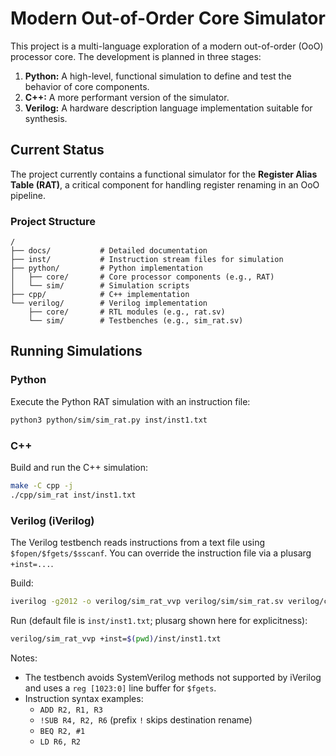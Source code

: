 # Modern Out-of-Order Core Simulator

This project is a multi-language exploration of a modern out-of-order (OoO) processor core. The development is planned in three stages:

1.  **Python:** A high-level, functional simulation to define and test the behavior of core components.
2.  **C++:** A more performant version of the simulator.
3.  **Verilog:** A hardware description language implementation suitable for synthesis.

## Current Status

The project currently contains a functional simulator for the **Register Alias Table (RAT)**, a critical component for handling register renaming in an OoO pipeline.

### Project Structure

```
/
├── docs/           # Detailed documentation
├── inst/           # Instruction stream files for simulation
├── python/         # Python implementation
│   ├── core/       # Core processor components (e.g., RAT)
│   └── sim/        # Simulation scripts
├── cpp/            # C++ implementation
└── verilog/        # Verilog implementation
    ├── core/       # RTL modules (e.g., rat.sv)
    └── sim/        # Testbenches (e.g., sim_rat.sv)
```

## Running Simulations

### Python

Execute the Python RAT simulation with an instruction file:

```bash
python3 python/sim/sim_rat.py inst/inst1.txt
```

### C++

Build and run the C++ simulation:

```bash
make -C cpp -j
./cpp/sim_rat inst/inst1.txt
```

### Verilog (iVerilog)

The Verilog testbench reads instructions from a text file using `$fopen/$fgets/$sscanf`. You can override the instruction file via a plusarg `+inst=...`.

Build:

```bash
iverilog -g2012 -o verilog/sim_rat_vvp verilog/sim/sim_rat.sv verilog/core/rat.sv
```

Run (default file is `inst/inst1.txt`; plusarg shown here for explicitness):

```bash
verilog/sim_rat_vvp +inst=$(pwd)/inst/inst1.txt
```

Notes:
- The testbench avoids SystemVerilog methods not supported by iVerilog and uses a `reg [1023:0]` line buffer for `$fgets`.
- Instruction syntax examples:
  - `ADD R2, R1, R3`
  - `!SUB R4, R2, R6`  (prefix `!` skips destination rename)
  - `BEQ R2, #1`
  - `LD R6, R2`
```
